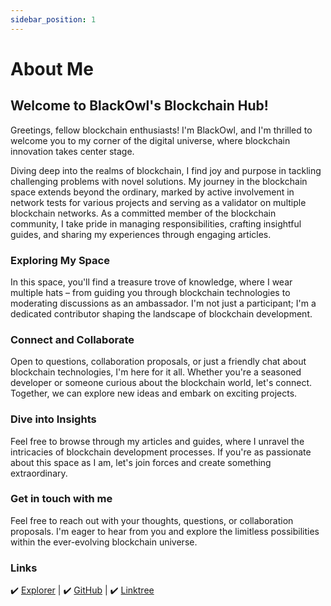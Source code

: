 ```yaml
---
sidebar_position: 1
---
```


# About Me

## Welcome to BlackOwl's Blockchain Hub!

Greetings, fellow blockchain enthusiasts! I'm BlackOwl, and I'm thrilled to welcome you to my corner of the digital universe, where blockchain innovation takes center stage.

Diving deep into the realms of blockchain, I find joy and purpose in tackling challenging problems with novel solutions. My journey in the blockchain space extends beyond the ordinary, marked by active involvement in network tests for various projects and serving as a validator on multiple blockchain networks. As a committed member of the blockchain community, I take pride in managing responsibilities, crafting insightful guides, and sharing my experiences through engaging articles.

### Exploring My Space

In this space, you'll find a treasure trove of knowledge, where I wear multiple hats – from guiding you through blockchain technologies to moderating discussions as an ambassador. I'm not just a participant; I'm a dedicated contributor shaping the landscape of blockchain development.

### Connect and Collaborate

Open to questions, collaboration proposals, or just a friendly chat about blockchain technologies, I'm here for it all. Whether you're a seasoned developer or someone curious about the blockchain world, let's connect. Together, we can explore new ideas and embark on exciting projects.

### Dive into Insights

Feel free to browse through my articles and guides, where I unravel the intricacies of blockchain development processes. If you're as passionate about this space as I am, let's join forces and create something extraordinary.

### Get in touch with me

Feel free to reach out with your thoughts, questions, or collaboration proposals. I'm eager to hear from you and explore the limitless possibilities within the ever-evolving blockchain universe.

### Links

✔️ [Explorer](explorer.blackowl.tech) | ✔️ [GitHub](https://github.com/blackowltr)  | ✔️ [Linktree](https://linktr.ee/blackowltr) 

